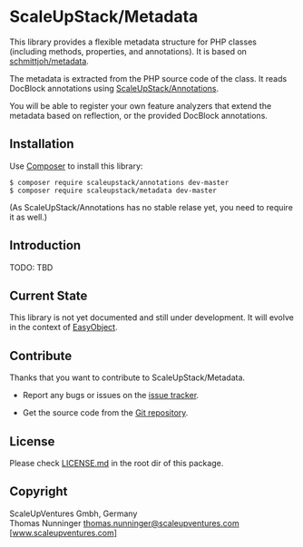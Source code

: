 # ScaleUpStack/Metadata

This library provides a flexible metadata structure for PHP classes (including methods, properties, and annotations). It is based on [schmittjoh/metadata].

The metadata is extracted from the PHP source code of the class. It reads DocBlock annotations using [ScaleUpStack/Annotations].

You will be able to register your own feature analyzers that extend the metadata based on reflection, or the provided DocBlock annotations.


## Installation

Use [Composer] to install this library:

```
$ composer require scaleupstack/annotations dev-master
$ composer require scaleupstack/metadata dev-master
```

(As ScaleUpStack/Annotations has no stable relase yet, you need to require it as well.)

## Introduction

TODO: TBD


## Current State

This library is not yet documented and still under development. It will evolve in the context of [EasyObject].


## Contribute

Thanks that you want to contribute to ScaleUpStack/Metadata.

* Report any bugs or issues on the [issue tracker].

* Get the source code from the [Git repository].


## License

Please check [LICENSE.md] in the root dir of this package.


## Copyright

ScaleUpVentures Gmbh, Germany<br>
Thomas Nunninger <thomas.nunninger@scaleupventures.com><br>
[www.scaleupventures.com]


[schmittjoh/metadata]: https://github.com/schmittjoh/metadata
[ScaleUpStack/Annotations]: https://github.com/scaleupstack/annotations
[Composer]: https://getcomposer.org
[EasyObject]: https://github.com/scaleupstack/easy-object
[issue tracker]: https://github.com/scaleupstack/metadata/issues
[Git repository]: https://github.com/scaleupstack/metadata
[LICENSE.md]: LICENSE.md
[www.scaleupventures.com]: https://www.scaleupventures.com/
